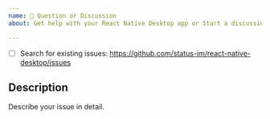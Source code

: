 ```yaml
---
name: 💬 Question or Discussion
about: Get help with your React Native Desktop app or Start a discussion

---
```


<!-- Requirements: please go through this checklist before opening a new issue -->
  - [ ] Search for existing issues: https://github.com/status-im/react-native-desktop/issues

## Description
Describe your issue in detail.
